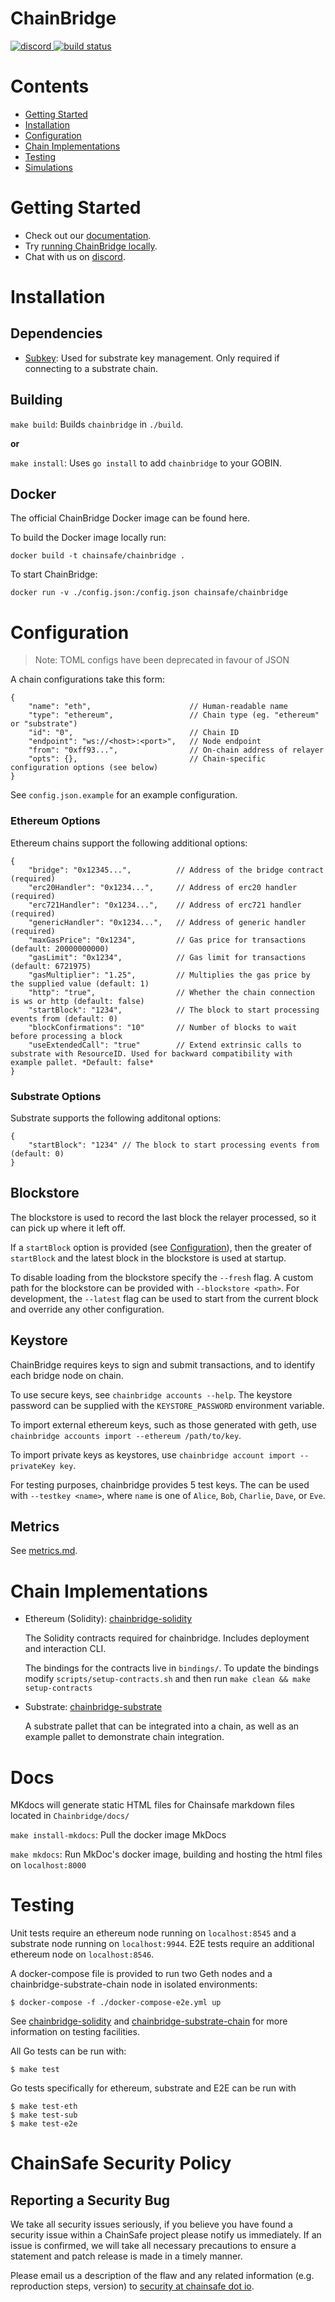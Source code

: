 # ChainBridge

<a href="https://discord.gg/ykXsJKfhgq">
  <img alt="discord" src="https://img.shields.io/discord/593655374469660673?label=Discord&logo=discord&style=flat" />
</a>
<a href="https://github.com/ChainSafe/ChainBridge/actions">
  <img alt="build status" src="https://github.com/ChainSafe/ChainBridge/workflows/Tests/badge.svg?branch=master" />
</a>



# Contents

- [Getting Started](#getting-started)
- [Installation](#installation)
- [Configuration](#configuration)
- [Chain Implementations](#chain-implementations)
- [Testing](#testing)
- [Simulations](#simulations)

# Getting Started
- Check out our [documentation](https://chainbridge.chainsafe.io).
- Try [running ChainBridge locally](https://chainbridge.chainsafe.io/local/).
- Chat with us on [discord](https://discord.gg/ykXsJKfhgq).

# Installation

## Dependencies

- [Subkey](https://substrate.dev/docs/en/knowledgebase/integrate/subkey): 
Used for substrate key management. Only required if connecting to a substrate chain.


## Building

`make build`: Builds `chainbridge` in `./build`.

**or**

`make install`: Uses `go install` to add `chainbridge` to your GOBIN.

## Docker 
The official ChainBridge Docker image can be found here.

To build the Docker image locally run:

```
docker build -t chainsafe/chainbridge .
```

To start ChainBridge:

``` 
docker run -v ./config.json:/config.json chainsafe/chainbridge
```

# Configuration

> Note: TOML configs have been deprecated in favour of JSON

A chain configurations take this form:

```
{
    "name": "eth",                      // Human-readable name
    "type": "ethereum",                 // Chain type (eg. "ethereum" or "substrate")
    "id": "0",                          // Chain ID
    "endpoint": "ws://<host>:<port>",   // Node endpoint
    "from": "0xff93...",                // On-chain address of relayer
    "opts": {},                         // Chain-specific configuration options (see below)
}
```

See `config.json.example` for an example configuration. 

### Ethereum Options

Ethereum chains support the following additional options:

```
{
    "bridge": "0x12345...",          // Address of the bridge contract (required)
    "erc20Handler": "0x1234...",     // Address of erc20 handler (required)
    "erc721Handler": "0x1234...",    // Address of erc721 handler (required)
    "genericHandler": "0x1234...",   // Address of generic handler (required)
    "maxGasPrice": "0x1234",         // Gas price for transactions (default: 20000000000)
    "gasLimit": "0x1234",            // Gas limit for transactions (default: 6721975)
    "gasMultiplier": "1.25",         // Multiplies the gas price by the supplied value (default: 1)
    "http": "true",                  // Whether the chain connection is ws or http (default: false)
    "startBlock": "1234",            // The block to start processing events from (default: 0)
    "blockConfirmations": "10"       // Number of blocks to wait before processing a block
    "useExtendedCall": "true"        // Extend extrinsic calls to substrate with ResourceID. Used for backward compatibility with example pallet. *Default: false*
}
```

### Substrate Options

Substrate supports the following additonal options:

```
{
    "startBlock": "1234" // The block to start processing events from (default: 0)
}
```

## Blockstore

The blockstore is used to record the last block the relayer processed, so it can pick up where it left off. 

If a `startBlock` option is provided (see [Configuration](#configuration)), then the greater of `startBlock` and the latest block in the blockstore is used at startup.

To disable loading from the blockstore specify the `--fresh` flag. A custom path for the blockstore can be provided with `--blockstore <path>`. For development, the `--latest` flag can be used to start from the current block and override any other configuration.

## Keystore

ChainBridge requires keys to sign and submit transactions, and to identify each bridge node on chain.

To use secure keys, see `chainbridge accounts --help`. The keystore password can be supplied with the `KEYSTORE_PASSWORD` environment variable.

To import external ethereum keys, such as those generated with geth, use `chainbridge accounts import --ethereum /path/to/key`.

To import private keys as keystores, use `chainbridge account import --privateKey key`.

For testing purposes, chainbridge provides 5 test keys. The can be used with `--testkey <name>`, where `name` is one of `Alice`, `Bob`, `Charlie`, `Dave`, or `Eve`. 

## Metrics

See [metrics.md](/docs/metrics.md).

# Chain Implementations

- Ethereum (Solidity): [chainbridge-solidity](https://github.com/ChainSafe/chainbridge-solidity) 

    The Solidity contracts required for chainbridge. Includes deployment and interaction CLI.
    
    The bindings for the contracts live in `bindings/`. To update the bindings modify `scripts/setup-contracts.sh` and then run `make clean && make setup-contracts`

- Substrate: [chainbridge-substrate](https://github.com/ChainSafe/chainbridge-substrate)

    A substrate pallet that can be integrated into a chain, as well as an example pallet to demonstrate chain integration.

# Docs

MKdocs will generate static HTML files for Chainsafe markdown files located in `Chainbridge/docs/`

`make install-mkdocs`: Pull the docker image MkDocs

`make mkdocs`: Run MkDoc's docker image, building and hosting the html files on `localhost:8000`  

# Testing

Unit tests require an ethereum node running on `localhost:8545` and a substrate node running on `localhost:9944`. E2E tests require an additional ethereum node on `localhost:8546`. 

A docker-compose file is provided to run two Geth nodes and a chainbridge-substrate-chain node in isolated environments:
```
$ docker-compose -f ./docker-compose-e2e.yml up
```

See [chainbridge-solidity](https://github.com/chainsafe/chainbridge-solidity) and [chainbridge-substrate-chain](https://github.com/ChainSafe/chainbridge-substrate-chain) for more information on testing facilities.

All Go tests can be run with:
```
$ make test
```
Go tests specifically for ethereum, substrate and E2E can be run with
```
$ make test-eth
$ make test-sub
$ make test-e2e
```

# ChainSafe Security Policy

## Reporting a Security Bug

We take all security issues seriously, if you believe you have found a security issue within a ChainSafe
project please notify us immediately. If an issue is confirmed, we will take all necessary precautions 
to ensure a statement and patch release is made in a timely manner.

Please email us a description of the flaw and any related information (e.g. reproduction steps, version) to
[security at chainsafe dot io](mailto:security@chainsafe.io).
